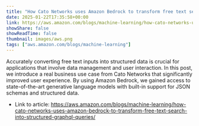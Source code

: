 ```yaml
---
title: "How Cato Networks uses Amazon Bedrock to transform free text search into structured GraphQL queries"
date: 2025-01-22T17:35:58+00:00
link: https://aws.amazon.com/blogs/machine-learning/how-cato-networks-uses-amazon-bedrock-to-transform-free-text-search-into-structured-graphql-queries/
showShare: false
showReadTime: false
thumbnail: images/aws.png
tags: ["aws.amazon.com/blogs/machine-learning"]
---
```

Accurately converting free text inputs into structured data is crucial for applications that involve data management and user interaction. In this post, we introduce a real business use case from Cato Networks that significantly improved user experience. By using Amazon Bedrock, we gained access to state-of-the-art generative language models with built-in support for JSON schemas and structured data.

- Link to article: https://aws.amazon.com/blogs/machine-learning/how-cato-networks-uses-amazon-bedrock-to-transform-free-text-search-into-structured-graphql-queries/